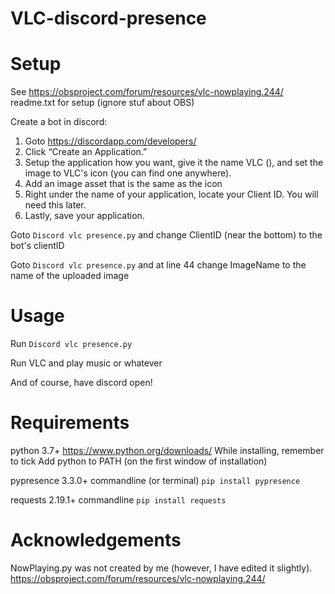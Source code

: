 # VLC-discord-presence

# Setup
See https://obsproject.com/forum/resources/vlc-nowplaying.244/ readme.txt for setup (ignore stuf about OBS)

Create a bot in discord:
1. Goto https://discordapp.com/developers/
2. Click “Create an Application.”
3. Setup the application how you want, give it the name VLC (), and set the image to VLC's icon (you can find one anywhere).
4. Add an image asset that is the same as the icon
5. Right under the name of your application, locate your Client ID. You will need this later.
6. Lastly, save your application.

Goto `Discord vlc presence.py` and change ClientID (near the bottom) to the bot's clientID

Goto `Discord vlc presence.py` and at line 44 change ImageName to the name of the uploaded image

# Usage
Run `Discord vlc presence.py`

Run VLC and play music or whatever

And of course, have discord open!

# Requirements
python 3.7+ https://www.python.org/downloads/ While installing, remember to tick Add python to PATH (on the first window of installation)

pypresence 3.3.0+ commandline (or terminal) `pip install pypresence`

requests 2.19.1+ commandline `pip install requests`

# Acknowledgements
NowPlaying.py was not created by me (however, I have edited it slightly). https://obsproject.com/forum/resources/vlc-nowplaying.244/

